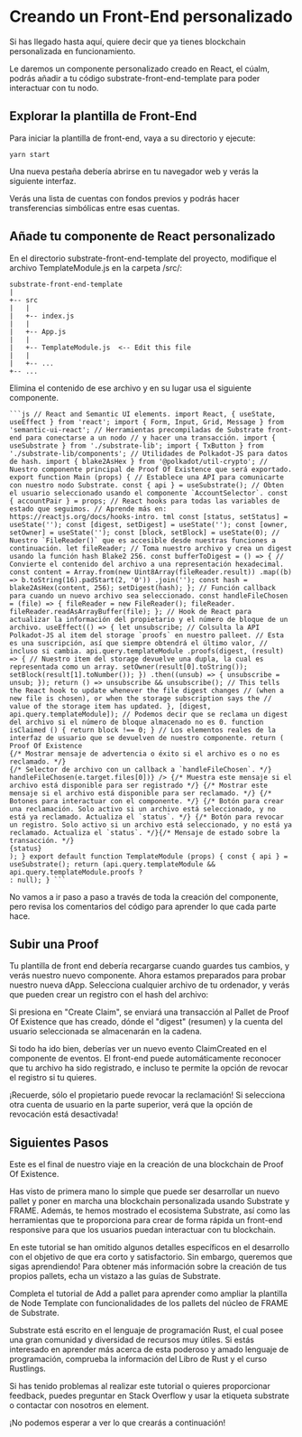 # Creando un Front-End personalizado

Si has llegado hasta aquí, quiere decir que ya tienes blockchain personalizada en funcionamiento.

Le daremos un componente personalizado creado en React, el cúalm, podrás añadir a tu código substrate-front-end-template para poder interactuar con tu nodo.

## Explorar la plantilla de Front-End

Para iniciar la plantilla de front-end, vaya a su directorio y ejecute:

~~~
yarn start
~~~

Una nueva pestaña debería abrirse en tu navegador web y verás la siguiente interfaz.

Verás una lista de cuentas con fondos previos y podrás hacer transferencias simbólicas entre esas cuentas.

## Añade tu componente de React personalizado

En el directorio substrate-front-end-template del proyecto, modifique el archivo TemplateModule.js en la carpeta /src/:

~~~
substrate-front-end-template
|
+-- src
|   |
|   +-- index.js
|   |
|   +-- App.js
|   |
|   +-- TemplateModule.js  <-- Edit this file
|   |
|   +-- ...
+-- ...
~~~

Elimina el contenido de ese archivo y en su lugar usa el siguiente componente.

~~~
```js // React and Semantic UI elements. import React, { useState, useEffect } from 'react'; import { Form, Input, Grid, Message } from 'semantic-ui-react'; // Herramientas precompiladas de Substrate front-end para conectarse a un nodo // y hacer una transacción. import { useSubstrate } from './substrate-lib'; import { TxButton } from './substrate-lib/components'; // Utilidades de Polkadot-JS para datos de hash. import { blake2AsHex } from '@polkadot/util-crypto'; // Nuestro componente principal de Proof Of Existence que será exportado. export function Main (props) { // Establece una API para comunicarte con nuestro nodo Substrate. const { api } = useSubstrate(); // Obten el usuario seleccionado usando el componente `AccountSelector`. const { accountPair } = props; // React hooks para todas las variables de estado que seguimos. // Aprende más en: https://reactjs.org/docs/hooks-intro. tml const [status, setStatus] = useState(''); const [digest, setDigest] = useState(''); const [owner, setOwner] = useState(''); const [block, setBlock] = useState(0); // Nuestro `FileReader()` que es accesible desde nuestras funciones a continuación. let fileReader; // Toma nuestro archivo y crea un digest usando la función hash Blake2 256. const bufferToDigest = () => { // Convierte el contenido del archivo a una representación hexadecimal. const content = Array.from(new Uint8Array(fileReader.result)) .map((b) => b.toString(16).padStart(2, '0')) .join(''); const hash = blake2AsHex(content, 256); setDigest(hash); }; // Función callback para cuando un nuevo archivo sea seleccionado. const handleFileChosen = (file) => { fileReader = new FileReader(); fileReader. fileReader.readAsArrayBuffer(file); }; // Hook de React para actualizar la información del propietario y el número de bloque de un archivo. useEffect(() => { let unsubscribe; // Colsulta la API Polkadot-JS al item del storage `proofs` en nuestro palleet. // Esta es una suscripción, así que siempre obtendrá el último valor, // incluso si cambia. api.query.templateModule .proofs(digest, (result) => { // Nuestro item del storage devuelve una dupla, la cual es representada como un array. setOwner(result[0].toString()); setBlock(result[1].toNumber()); }) .then((unsub) => { unsubscribe = unsub; }); return () => unsubscribe && unsubscribe(); // This tells the React hook to update whenever the file digest changes // (when a new file is chosen), or when the storage subscription says the // value of the storage item has updated. }, [digest, api.query.templateModule]); // Podemos decir que se reclama un digest del archivo si el número de bloque almacenado no es 0. function isClaimed () { return block !== 0; } // Los elementos reales de la interfaz de usuario que se devuelven de nuestro componente. return (
Proof Of Existence
{/* Mostrar mensaje de advertencia o éxito si el archivo es o no es reclamado. */}
{/* Selector de archivo con un callback a `handleFileChosen`. */}  handleFileChosen(e.target.files[0])} /> {/* Muestra este mensaje si el archivo está disponible para ser registrado */} {/* Mostrar este mensaje si el archivo está disponible para ser reclamado. */} {/* Botones para interactuar con el componente. */} {/* Botón para crear una reclamación. Solo activo si un archivo está seleccionado, y no está ya reclamado. Actualiza el `status`. */} {/* Botón para revocar un registro. Solo activo si un archivo está seleccionado, y no está ya reclamado. Actualiza el `status`. */}{/* Mensaje de estado sobre la transacción. */}
{status}
); } export default function TemplateModule (props) { const { api } = useSubstrate(); return (api.query.templateModule && api.query.templateModule.proofs ?
: null); } ```
~~~

No vamos a ir paso a paso a través de toda la creación del componente, pero revisa los comentarios del código para aprender lo que cada parte hace.

## Subir una Proof

Tu plantilla de front end debería recargarse cuando guardes tus cambios, y verás nuestro nuevo componente. Ahora estamos preparados para probar nuestro nueva dApp. Selecciona cualquier archivo de tu ordenador, y verás que pueden crear un registro con el hash del archivo:

Si presiona en "Create Claim", se enviará una transacción al Pallet de Proof Of Existence que has creado, dónde el "digest" (resumen) y la cuenta del usuario seleccionada se almacenarán en la cadena.

Si todo ha ido bien, deberías ver un nuevo evento ClaimCreated en el componente de eventos. El front-end puede automáticamente reconocer que tu archivo ha sido registrado, e incluso te permite la opción de revocar el registro si tu quieres.

¡Recuerde, sólo el propietario puede revocar la reclamación! Si selecciona otra cuenta de usuario en la parte superior, verá que la opción de revocación está desactivada!

## Siguientes Pasos

Este es el final de nuestro viaje en la creación de una blockchain de Proof Of Existence.

Has visto de primera mano lo simple que puede ser desarrollar un nuevo pallet y poner en marcha una blockchain personalizada usando Substrate y FRAME. Además, te hemos mostrado el ecosistema Substrate, así como las herramientas que te proporciona para crear de forma rápida un front-end responsive para que los usuarios puedan interactuar con tu blockchain.

En este tutorial se han omitido algunos detalles específicos en el desarrollo con el objetivo de que era corto y satisfactorio. Sin embargo, queremos que sigas aprendiendo!
Para obtener más información sobre la creación de tus propios pallets, echa un vistazo a las guías de Substrate.

Completa el tutorial de Add a pallet para aprender como ampliar la plantilla de Node Template con funcionalidades de los pallets del núcleo de FRAME de Substrate.

Substrate está escrito en el lenguaje de programación Rust, el cual posee una gran comunidad y diversidad de recursos muy útiles. Si estás interesado en aprender más acerca de esta poderoso y amado lenguaje de programación, comprueba la información del Libro de Rust y el curso Rustlings.

Si has tenido problemas al realizar este tutorial o quieres proporcionar feedback, puedes preguntar en Stack Overflow y usar la etiqueta substrate o contactar con nosotros en element.

¡No podemos esperar a ver lo que crearás a continuación!
